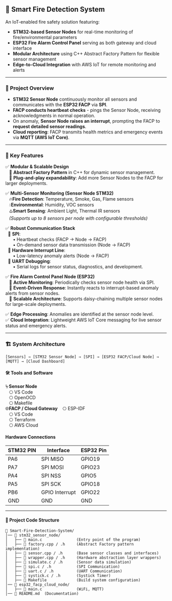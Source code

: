 ## 🚨 Smart Fire Detection System
An IoT-enabled fire safety solution featuring:
- **STM32-based Sensor Nodes** for real-time monitoring of fire/environmental parameters
- **ESP32 Fire Alarm Control Panel** serving as both gateway and cloud interface
- **Modular Architecture** using C++ Abstract Factory Pattern for flexible sensor management
- **Edge-to-Cloud Integration** with AWS IoT for remote monitoring and alerts
---
### 📌 Project Overview
- **STM32 Sensor Node** continuously monitor all sensors and communicates with the **ESP32 FACP** via **SPI**.
- **FACP conducts heartbeat checks** - pings the Sensor Node, receiving acknowledgments in normal operation.
- On anomaly, **Sensor Node raises an interrupt**, prompting the FACP to **request detailed sensor readings**.
- **Cloud reporting**: FACP transmits health metrics and emergency events via **MQTT (AWS IoT Core)**.
---
### 🔧 Key Features
✅ **Modular & Scalable Design**  
&nbsp;&nbsp;&nbsp;🔹 **Abstract Factory Pattern** in C++ for dynamic sensor management.  
&nbsp;&nbsp;&nbsp;🔹 **Plug-and-play expandability**: Add more Sensor Nodes to the FACP for larger deployments.  

✅ **Multi-Sensor Monitoring (Sensor Node STM32)**   
&nbsp;&nbsp;&nbsp;🔥**Fire Detection**: Temperature, Smoke, Gas, Flame sensors    
&nbsp;&nbsp;&nbsp;💧**Environmental**: Humidity, VOC sensors  
&nbsp;&nbsp;&nbsp;♨️**Smart Sensing**: Ambient Light, Thermal IR sensors    
&nbsp;&nbsp;&nbsp;*(Supports up to 8 sensors per node with configurable thresholds)*  

✅ **Robust Communication Stack**  
&nbsp;&nbsp;🔹 **SPI**:  
&nbsp;&nbsp;&nbsp;&nbsp;&nbsp;&nbsp;• Heartbeat checks (FACP → Node → FACP)  
&nbsp;&nbsp;&nbsp;&nbsp;&nbsp;&nbsp;• On-demand sensor data transmission (Node → FACP)     
&nbsp;&nbsp;🔹 **Hardware Interrupt Line**:  
&nbsp;&nbsp;&nbsp;&nbsp;&nbsp;&nbsp;• Low-latency anomaly alerts (Node → FACP)  
&nbsp;&nbsp;🔹 **UART Debugging**:  
&nbsp;&nbsp;&nbsp;&nbsp;&nbsp;&nbsp;• Serial logs for sensor status, diagnostics, and development. 

✅ **Fire Alarm Control Panel Node (ESP32)**  
&nbsp;&nbsp;&nbsp;🔹 **Active Monitoring**: Periodically checks sensor node health via SPI.  
&nbsp;&nbsp;&nbsp;🔹 **Event-Driven Response**: Instantly reacts to interrupt-based anomaly alerts from sensor nodes.  
&nbsp;&nbsp;&nbsp;🔹 **Scalable Architecture**: Supports daisy-chaining multiple sensor nodes for large-scale deployments.  

✅ **Edge Processing**: Anomalies are identified at the sensor node level.   
✅ **Cloud Integration**: Lightweight AWS IoT Core messaging for live sensor status and emergency alerts.  

---
### 🏗 System Architecture
```
[Sensors] → [STM32 Sensor Node] → [SPI] → [ESP32 FACP/Cloud Node] → [MQTT] → [Cloud Dashboard]
```
#### 🛠️ Tools and Software
⏧**Sensor Node**  
&nbsp;&nbsp;&nbsp;⎔ VS Code   
&nbsp;&nbsp;&nbsp;⎔ OpenOCD   
&nbsp;&nbsp;&nbsp;⎔ Makefile   
🌐**FACP / Cloud Gateway**
&nbsp;&nbsp;&nbsp;⎔ ESP-IDF  
&nbsp;&nbsp;&nbsp;⎔ VS Code  
&nbsp;&nbsp;&nbsp;⎔ Terraform  
&nbsp;&nbsp;&nbsp;⎔ AWS Cloud  

#### Hardware Connections
| **STM32 PIN** | **Interface**  | **ESP32 Pin** |
|---------------|----------------|---------------|
|     PA6       |     SPI MISO   |    GPIO19     |
|     PA7       |     SPI MOSI   |    GPIO23     |
|     PA4       |     SPI NSS    |    GPIO5      |
|     PA5       |     SPI SCK    |    GPIO18     |
|     PB6       | GPIO Interrupt |    GPIO22     |
|     GND       |      GND       |     GND       |

---
#### 📂 Project Code Structure
```
📁 Smart-Fire-Detection-System/
│── 📁 stm32_sensor_node/
│   ├── 📄 main.c               (Entry point of the program)
│   ├── 📄 factory.cpp / .h     (Abstract Factory pattern implementation)
│   ├── 📄 sensor.cpp / .h      (Base sensor classes and interfaces)
│   ├── 📄 wrapper.cpp / .h     (Hardware abstraction layer wrappers)
│   ├── 📄 simulate.c / .h      (Sensor data simulation)
│   ├── 📄 spi.c / .h           (SPI Communication)
│   ├── 📄 uart.c / .h          (UART Communication)
│   ├── 📄 systick.c / .h       (Systick Timer)
│   ├── 📄 Makefile             (Build system configuration)
│── 📁 esp32_facp_cloud_node/
│   ├── 📄 main.c               (WiFi, MQTT)
│── 📄 README.md  (Documentation)
```









